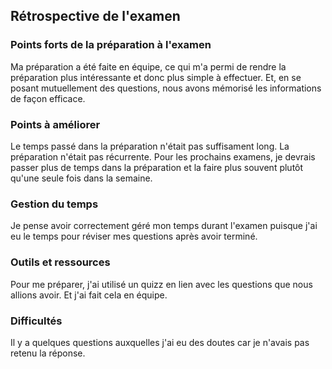 ## Rétrospective de l'examen 
### Points forts de la préparation à l'examen
Ma préparation a été faite en équipe, ce qui m'a permi de rendre la préparation plus intéressante et donc plus simple à effectuer. 
Et, en se posant mutuellement des questions, nous avons mémorisé les informations de façon efficace. 

### Points à améliorer
Le temps passé dans la préparation n'était pas suffisament long.
La préparation n'était pas récurrente.
Pour les prochains examens, je devrais passer plus de temps dans la préparation et la faire plus souvent plutôt qu'une seule fois dans la semaine.

### Gestion du temps
Je pense avoir correctement géré mon temps durant l'examen puisque j'ai eu le temps pour réviser mes questions après avoir terminé.

### Outils et ressources
Pour me préparer, j'ai utilisé un quizz en lien avec les questions que nous allions avoir. Et j'ai fait cela en équipe.

### Difficultés
Il y a quelques questions auxquelles j'ai eu des doutes car je n'avais pas retenu la réponse.   

